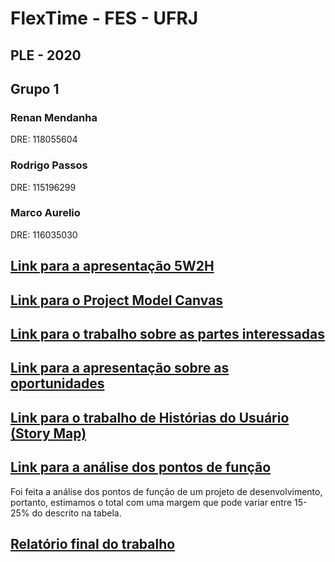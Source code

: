 # FlexTime - FES - UFRJ
## PLE - 2020
## Grupo 1
### Renan Mendanha
DRE: 118055604
### Rodrigo Passos
DRE: 115196299
### Marco Aurelio
DRE: 116035030

## [Link para a apresentação 5W2H](https://moodle.cos.ufrj.br/pluginfile.php/5831/assignsubmission_file/submission_files/1011/5W2H_FlexTime_marco-renan-rodrigo.pdf?forcedownload=1)
## [Link para o Project Model Canvas](https://docs.google.com/drawings/d/15FAnvuz9lBVvd03HWmZEQbLBeTi5ZbNjEbcjwzt-ZqQ/edit?usp=sharing)
## [Link para o trabalho sobre as partes interessadas](https://docs.google.com/document/d/1SzmY0Sv2zQQNJ3jx6qOq0CEDH2-jcWbaYZzl4O3HXQ4/edit?usp=sharing)
## [Link para a apresentação sobre as oportunidades](https://docs.google.com/presentation/d/1WKw0rXlK_6LtJDeIbqEFIgiWm_uWjZAT6hRvB1HjCBI/edit?usp=sharing)
## [Link para o trabalho de Histórias do Usuário (Story Map)](https://miro.com/welcomeonboard/BRuMej3roHJBUEdKhVMULk5MY1twvtXpnK5vVt91aQpZKpuM7zCFhAwhod30vKNo)
## [Link para a análise dos pontos de função](https://docs.google.com/spreadsheets/d/1voGMdp-_yMla13pED7LHVxbrCSR98XVNLB7uwObjSaE/edit?usp=sharing)
Foi feita a análise dos pontos de função de um projeto de desenvolvimento, portanto, estimamos o total com uma margem que pode variar entre 15-25% do descrito na tabela.
## [Relatório final do trabalho](https://github.com/RenanMALV/FES/blob/main/Relat%C3%B3rioFlexTime.pdf)
